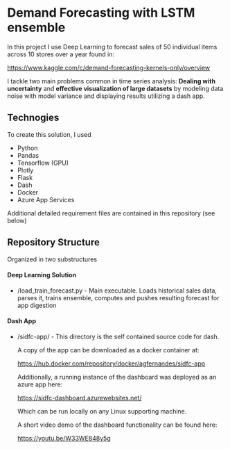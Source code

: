 # Demand Forecasting with LSTM ensemble

In this project I use Deep Learning to forecast sales of 50 individual items across 10 stores over a year found in:

 <https://www.kaggle.com/c/demand-forecasting-kernels-only/overview>

I tackle two main problems common in time series analysis: **Dealing with uncertainty** and **effective visualization of large datasets** by modeling data noise with model variance and displaying results utilizing a dash app.

## Technogies
To create this solution, I used
* Python
* Pandas
* Tensorflow (GPU)
* Plotly
* Flask
* Dash
* Docker
* Azure App Services

Additional detailed requirement files are contained in this repository (see below)

## Repository Structure

Organized in two substructures
#### Deep Learning Solution
* /load_train_forecast.py - Main executable. Loads historical sales data, parses it, trains ensemble, computes and pushes resulting forecast for app digestion

#### Dash App
* /sidfc-app/ - This directory is the self contained source code for dash.

  A copy of the app can be downloaded as a docker container at:

  <https://hub.docker.com/repository/docker/agfernandes/sidfc-app>

  Additionally, a running instance of the dashboard was deployed as an azure app here:

  <https://sidfc-dashboard.azurewebsites.net/>

  Which can be run locally on any Linux supporting machine.

  A short video demo of the dashboard functionality can be found here:

  <https://youtu.be/W33WE848y5g>